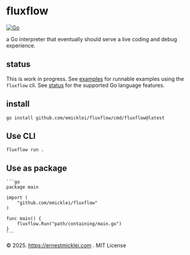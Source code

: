 # fluxflow

[![Go](https://github.com/emicklei/fluxflow/actions/workflows/go.yml/badge.svg)](https://github.com/emicklei/fluxflow/actions/workflows/go.yml)

a Go interpreter that eventually should serve a live coding and debug experience.

## status

This is work in progress.
See [examples](./examples) for runnable examples using the `fluxflow` cli.
See [status](STATUS.md) for the supported Go language features.

## install

    go install github.com/emicklei/fluxflow/cmd/fluxflow@latest

## Use CLI

    fluxflow run .

## Use as package

    ```go
    package main

    import (
        "github.com/emicklei/fluxflow"
    )

    func main() {
        fluxflow.Run("path/containing/main.go")        
    }
    ```

&copy; 2025. https://ernestmicklei.com . MIT License